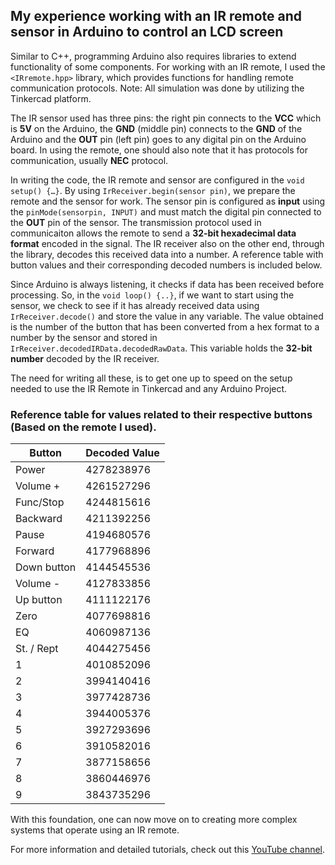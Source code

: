 ## My experience working with an IR remote and sensor in Arduino to control an LCD screen

Similar to C++, programming Arduino also requires libraries to extend functionality of some components. For working with an IR remote, I used the `<IRremote.hpp>` library, which provides functions for handling remote communication protocols. Note: All simulation was done by utilizing the Tinkercad platform.

The IR sensor used has three pins: the right pin connects to the **VCC** which is **5V** on the Arduino, the **GND** (middle pin) connects to the **GND** of the Arduino and the **OUT** pin (left pin) goes to any digital pin on the Arduino board. In using the remote, one should also note that it has protocols for communication, usually **NEC** protocol.

In writing the code, the IR remote and sensor are configured in the `void setup() {…}`. By using `IrReceiver.begin(sensor pin)`, we prepare the remote and the sensor for work. The sensor pin is configured as **input** using the `pinMode(sensorpin, INPUT)` and must match the digital pin connected to the **OUT** pin of the sensor. The transmission protocol used in communicaiton allows the remote to send a **32-bit hexadecimal data format** encoded in the signal. The IR receiver also on the other end, through the library, decodes this received data into a number. A reference table with button values and their corresponding decoded numbers is included below. 

Since Arduino is always listening, it checks if data has been received before processing. So, in the `void loop() {..}`, if we want to start using the sensor, we check to see if it has already received data using `IrReceiver.decode()` and store the value in any variable. The value obtained is the number of the button that has been converted from a hex format to a number by the sensor and stored in `IrReceiver.decodedIRData.decodedRawData`. This variable holds the **32-bit number** decoded by the IR receiver.

The need for writing all these, is to get one up to speed on the setup needed to use the IR Remote in Tinkercad and any Arduino Project.

### Reference table for values related to their respective buttons (Based on the remote I used).
| Button        | Decoded Value  |
|---------------|----------------|
| Power         | 4278238976     |
| Volume +      | 4261527296     |
| Func/Stop     | 4244815616     |
| Backward      | 4211392256     |
| Pause         | 4194680576     |
| Forward       | 4177968896     |
| Down button   | 4144545536     |
| Volume -      | 4127833856     |
| Up button     | 4111122176     |
| Zero          | 4077698816     |
| EQ            | 4060987136     |
| St. / Rept    | 4044275456     |
| 1             | 4010852096     |
| 2             | 3994140416     |
| 3             | 3977428736     |
| 4             | 3944005376     |
| 5             | 3927293696     |
| 6             | 3910582016     |
| 7             | 3877158656     |
| 8             | 3860446976     |
| 9             | 3843735296     |

With this foundation, one can now move on to creating more complex systems that operate using an IR remote.

For more information and detailed tutorials, check out this [YouTube channel](https://youtu.be/9wfWm6RuwPI?si=UFDRNYlWk2XBdhRq).

